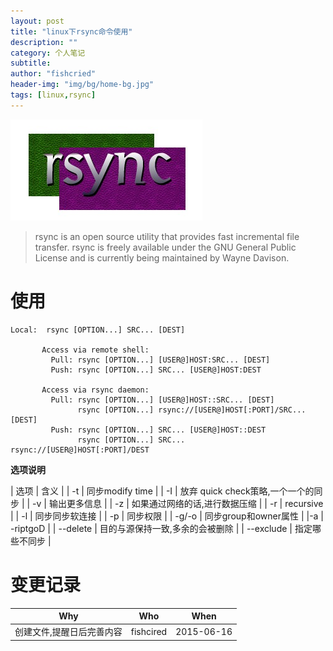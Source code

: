 ```yaml
---
layout: post
title: "linux下rsync命令使用"
description: ""
category: 个人笔记
subtitle:
author: "fishcried"
header-img: "img/bg/home-bg.jpg"
tags: [linux,rsync]
---
```



![](/img/rsync_logo.png)

> rsync is an open source utility that provides fast incremental file transfer. rsync is freely available under the GNU General Public License and is currently being maintained by Wayne Davison. 



# 使用

    Local:  rsync [OPTION...] SRC... [DEST]

           Access via remote shell:
             Pull: rsync [OPTION...] [USER@]HOST:SRC... [DEST]
             Push: rsync [OPTION...] SRC... [USER@]HOST:DEST

           Access via rsync daemon:
             Pull: rsync [OPTION...] [USER@]HOST::SRC... [DEST]
                   rsync [OPTION...] rsync://[USER@]HOST[:PORT]/SRC... [DEST]
             Push: rsync [OPTION...] SRC... [USER@]HOST::DEST
                   rsync [OPTION...] SRC... rsync://[USER@]HOST[:PORT]/DEST


**选项说明**

| 选项 | 含义 |
| -t | 同步modify time |
| -I | 放弃 quick check策略,一个一个的同步 |
| -v | 输出更多信息 | 
| -z | 如果通过网络的话,进行数据压缩 |
| -r | recursive | 
| -l | 同步同步软连接 | 
| -p | 同步权限 |
| -g/-o | 同步group和owner属性 |
|-a | -riptgoD |
| --delete | 目的与源保持一致,多余的会被删除 |
| --exclude | 指定哪些不同步 |

# 变更记录

|Why | Who | When |
|----|-----|------|
|创建文件,提醒日后完善内容|fishcired|2015-06-16 |

